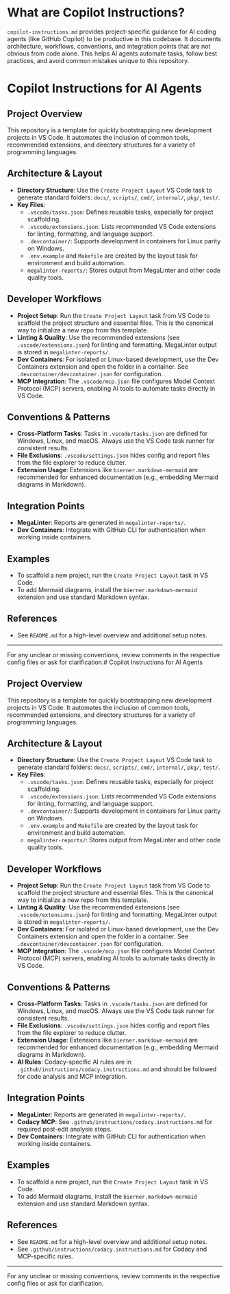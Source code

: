 
# What are Copilot Instructions?

`copilot-instructions.md` provides project-specific guidance for AI coding agents (like GitHub Copilot) to be productive in this codebase. It documents architecture, workflows, conventions, and integration points that are not obvious from code alone. This helps AI agents automate tasks, follow best practices, and avoid common mistakes unique to this repository.

# Copilot Instructions for AI Agents

## Project Overview
This repository is a template for quickly bootstrapping new development projects in VS Code. It automates the inclusion of common tools, recommended extensions, and directory structures for a variety of programming languages.

## Architecture & Layout
- **Directory Structure**: Use the `Create Project Layout` VS Code task to generate standard folders: `docs/`, `scripts/`, `cmd/`, `internal/`, `pkg/`, `test/`.
- **Key Files**:
  - `.vscode/tasks.json`: Defines reusable tasks, especially for project scaffolding.
  - `.vscode/extensions.json`: Lists recommended VS Code extensions for linting, formatting, and language support.
  - `.devcontainer/`: Supports development in containers for Linux parity on Windows.
  - `.env.example` and `Makefile` are created by the layout task for environment and build automation.
  - `megalinter-reports/`: Stores output from MegaLinter and other code quality tools.

## Developer Workflows
- **Project Setup**: Run the `Create Project Layout` task from VS Code to scaffold the project structure and essential files. This is the canonical way to initialize a new repo from this template.
- **Linting & Quality**: Use the recommended extensions (see `.vscode/extensions.json`) for linting and formatting. MegaLinter output is stored in `megalinter-reports/`.
- **Dev Containers**: For isolated or Linux-based development, use the Dev Containers extension and open the folder in a container. See `.devcontainer/devcontainer.json` for configuration.
- **MCP Integration**: The `.vscode/mcp.json` file configures Model Context Protocol (MCP) servers, enabling AI tools to automate tasks directly in VS Code.

## Conventions & Patterns
- **Cross-Platform Tasks**: Tasks in `.vscode/tasks.json` are defined for Windows, Linux, and macOS. Always use the VS Code task runner for consistent results.
- **File Exclusions**: `.vscode/settings.json` hides config and report files from the file explorer to reduce clutter.
- **Extension Usage**: Extensions like `bierner.markdown-mermaid` are recommended for enhanced documentation (e.g., embedding Mermaid diagrams in Markdown).


## Integration Points
- **MegaLinter**: Reports are generated in `megalinter-reports/`.
- **Dev Containers**: Integrate with GitHub CLI for authentication when working inside containers.

## Examples
- To scaffold a new project, run the `Create Project Layout` task in VS Code.
- To add Mermaid diagrams, install the `bierner.markdown-mermaid` extension and use standard Markdown syntax.

## References
- See `README.md` for a high-level overview and additional setup notes.


---
For any unclear or missing conventions, review comments in the respective config files or ask for clarification.# Copilot Instructions for AI Agents

## Project Overview
This repository is a template for quickly bootstrapping new development projects in VS Code. It automates the inclusion of common tools, recommended extensions, and directory structures for a variety of programming languages.

## Architecture & Layout
- **Directory Structure**: Use the `Create Project Layout` VS Code task to generate standard folders: `docs/`, `scripts/`, `cmd/`, `internal/`, `pkg/`, `test/`.
- **Key Files**:
  - `.vscode/tasks.json`: Defines reusable tasks, especially for project scaffolding.
  - `.vscode/extensions.json`: Lists recommended VS Code extensions for linting, formatting, and language support.
  - `.devcontainer/`: Supports development in containers for Linux parity on Windows.
  - `.env.example` and `Makefile` are created by the layout task for environment and build automation.
  - `megalinter-reports/`: Stores output from MegaLinter and other code quality tools.

## Developer Workflows
- **Project Setup**: Run the `Create Project Layout` task from VS Code to scaffold the project structure and essential files. This is the canonical way to initialize a new repo from this template.
- **Linting & Quality**: Use the recommended extensions (see `.vscode/extensions.json`) for linting and formatting. MegaLinter output is stored in `megalinter-reports/`.
- **Dev Containers**: For isolated or Linux-based development, use the Dev Containers extension and open the folder in a container. See `.devcontainer/devcontainer.json` for configuration.
- **MCP Integration**: The `.vscode/mcp.json` file configures Model Context Protocol (MCP) servers, enabling AI tools to automate tasks directly in VS Code.

## Conventions & Patterns
- **Cross-Platform Tasks**: Tasks in `.vscode/tasks.json` are defined for Windows, Linux, and macOS. Always use the VS Code task runner for consistent results.
- **File Exclusions**: `.vscode/settings.json` hides config and report files from the file explorer to reduce clutter.
- **Extension Usage**: Extensions like `bierner.markdown-mermaid` are recommended for enhanced documentation (e.g., embedding Mermaid diagrams in Markdown).
- **AI Rules**: Codacy-specific AI rules are in `.github/instructions/codacy.instructions.md` and should be followed for code analysis and MCP integration.

## Integration Points
- **MegaLinter**: Reports are generated in `megalinter-reports/`.
- **Codacy MCP**: See `.github/instructions/codacy.instructions.md` for required post-edit analysis steps.
- **Dev Containers**: Integrate with GitHub CLI for authentication when working inside containers.

## Examples
- To scaffold a new project, run the `Create Project Layout` task in VS Code.
- To add Mermaid diagrams, install the `bierner.markdown-mermaid` extension and use standard Markdown syntax.

## References
- See `README.md` for a high-level overview and additional setup notes.
- See `.github/instructions/codacy.instructions.md` for Codacy and MCP-specific rules.

---
For any unclear or missing conventions, review comments in the respective config files or ask for clarification.
